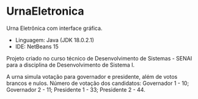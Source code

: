 # UrnaEletronica

Urna Eletrônica com interface gráfica.

- Linguagem: Java (JDK 18.0.2.1)
- IDE: NetBeans 15

Projeto criado no curso técnico de Desenvolvimento de Sistemas - SENAI para a disciplina de Desenvolvimento de Sistema I.

A urna simula votação para governador e presidente, além de votos brancos e nulos.
Número de votação dos candidatos:
  Governador 1 -  10;
  Governador 2 -  11;
  Presidente 1 -  33;
  Presidente 2 -  44.
  

  
  

